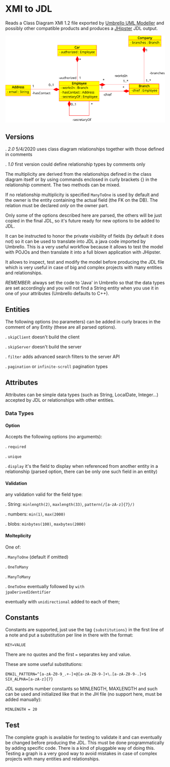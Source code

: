 
# XMI to JDL
Reads a Class Diagram XMI 1.2 file exported by 
[Umbrello UML Modeller](https://umbrello.kde.org/) 
and possibly other compatible products and produces
a [JHipster](https://www.jhipster.tech/jdl/) JDL output.

![Class Diagram](class-diagram.png)

## Versions

 . *2.0* 5/4/2020 uses class diagram relationships together with those defined 
in comments

 . *1.0* first version could define relationship types by comments only

The multiplicity are derived from the relationships defined in the class 
diagram itself or by using commands enclosed in curly brackets {} 
in the relationship comment. The two methods can be mixed.

If no relationship multiplicity is specified `ManyToOne` is used by default 
and the owner is the entity containing the actual field (the FK on the DB). 
The relation must be declared _only_ on the owner part. 

Only some of the options described here are parsed, the others will be
just copied in the final JDL, so it's future ready for new options 
to be added to JDL.

It can be instructed to honor the private visibility of fields
(by default it does not) so it can be used to translate into JDL a java code 
imported by Umbrello. 
This is a very useful workflow because it allows to test the model with POJOs 
and then translate it into a full blown application with JHipster.

It allows to inspect, test and modify the model before producing the
JDL file which is very useful in case of big and complex projects with many
entities and relationships.

*REMEMBER*: always set the code to 'Java' in Umbrello so that the data types are
set accordingly and you will not find a String entity when you use it
in one of your attributes (Umbrello defaults to C++).

## Entities

The following options (no parameters) can be added in curly braces in the
comment of any Entity (these are all parsed options).

 . `skipClient` doesn't build the client

 . `skipServer` doesn't build the server

 . `filter` adds advanced search filters to the server API

 . `pagination` or `infinite-scroll` pagination types


## Attributes
Attributes can be simple data types (such as String, LocalDate, Integer...)
accepted by JDL or relationships with other entities.

### Data Types

#### Option
Accepts the following options (no arguments):

 . `required`

 . `unique`

 . `display` it's the field to display when referenced
from another entity in a relationship 
(parsed option, there can be only one such field in an entity)

#### Validation
any validation valid for the field type:

 . String:  `minlength(2)`, `maxlength(33)`, `pattern(/[a-zA-z]{7}/)`

 . numbers: `min(1)`, `max(2000)`

 . blobs:  `minbytes(100)`, `maxbytes(2000)`


#### Molteplicity
One of:

 . `ManyToOne` (default if omitted)

 . `OneToMany`

 . `ManyToMany`

 . `OneToOne` eventually followed by <code>with jpaDerivedIdentifier</code>

eventually with `unidirectional` added to each of them;

## Constants

Constants are supported, just use the tag `{substitutions}` in the first
line of a note and put a substitution per line in there with the format:
```
KEY=VALUE
```
There are no quotes and the first `=` separates key and value.

These are some useful substitutions:
```
EMAIL_PATTERN=^[a-zA-Z0-9_.+-]+@[a-zA-Z0-9-]+\.[a-zA-Z0-9-.]+$
SIX_ALPHA=[a-zA-z]{7}
```

JDL supports number constants so MINLENGTH, MAXLENGTH and such can be 
used and initialized like that in the JH file (no support here, must be
added manually):
```
MINLENGTH = 20
```

## Test

The complete graph is available for testing to validate
it and can eventually be changed before producing the JDL.
This must be done programmatically by adding specific code. There is
a kind of pluggable way of doing this. Testing a graph is 
a very good way to avoid mistakes in case of complex projects with many
entities and relationships.
